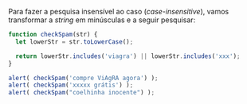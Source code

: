 Para fazer a pesquisa insensível ao caso (*case-insensitive*), vamos transformar a *string* em minúsculas e a seguir pesquisar:

```js run
function checkSpam(str) {
  let lowerStr = str.toLowerCase();

  return lowerStr.includes('viagra') || lowerStr.includes('xxx');
}

alert( checkSpam('compre ViAgRA agora') );
alert( checkSpam('xxxxx grátis') );
alert( checkSpam("coelhinha inocente") );
```

